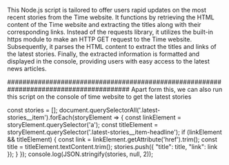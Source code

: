 This Node.js script is tailored to offer users rapid updates on the most recent stories from the Time website. 
It functions by retrieving the HTML content of the Time website and extracting the titles along with their corresponding links. 
Instead of the requests library, it utilizes the built-in https module to make an HTTP GET request to the Time website. 
Subsequently, it parses the HTML content to extract the titles and links of the latest stories. 
Finally, the extracted information is formatted and displayed in the console, providing users with easy access to the latest news articles.

########################################################################################
Apart form this, we can also run this script on the console of time website to get the latest stories 

const stories = [];
document.querySelectorAll('.latest-stories__item').forEach(storyElement => {
    const linkElement = storyElement.querySelector('a');
    const titleElement = storyElement.querySelector('.latest-stories__item-headline');
    if (linkElement && titleElement) {
        const link = linkElement.getAttribute('href').trim();
        const title = titleElement.textContent.trim();
        stories.push({ "title": title, "link": link });
    }
});
console.log(JSON.stringify(stories, null, 2));

